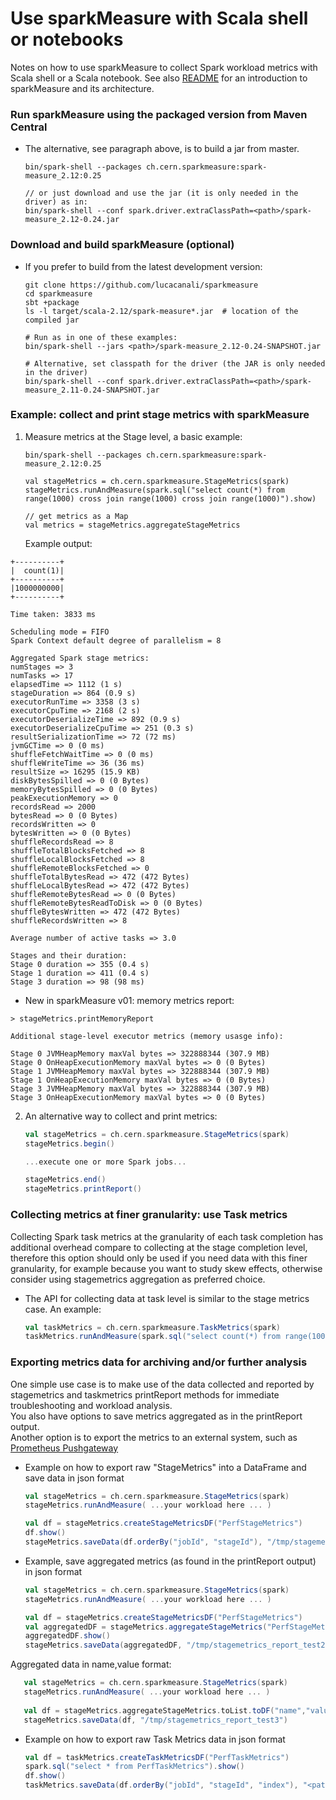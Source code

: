 # Use sparkMeasure with Scala shell or notebooks

Notes on how to use sparkMeasure to collect Spark workload metrics with Scala shell or a Scala notebook.
See also [README](../README.md) for an introduction to sparkMeasure and its architecture.

 
### Run sparkMeasure using the packaged version from Maven Central 

- The alternative, see paragraph above, is to build a jar from master.
    ```
    bin/spark-shell --packages ch.cern.sparkmeasure:spark-measure_2.12:0.25

    // or just download and use the jar (it is only needed in the driver) as in:
    bin/spark-shell --conf spark.driver.extraClassPath=<path>/spark-measure_2.12-0.24.jar
   ```

### Download and build sparkMeasure (optional)

 - If you prefer to build from the latest development version:
    ```
    git clone https://github.com/lucacanali/sparkmeasure
    cd sparkmeasure
    sbt +package
    ls -l target/scala-2.12/spark-measure*.jar  # location of the compiled jar
 
    # Run as in one of these examples:
    bin/spark-shell --jars <path>/spark-measure_2.12-0.24-SNAPSHOT.jar
    
    # Alternative, set classpath for the driver (the JAR is only needed in the driver)
    bin/spark-shell --conf spark.driver.extraClassPath=<path>/spark-measure_2.11-0.24-SNAPSHOT.jar
    ```

### Example: collect and print stage metrics with sparkMeasure
 
1. Measure metrics at the Stage level, a basic example:
    ```
    bin/spark-shell --packages ch.cern.sparkmeasure:spark-measure_2.12:0.25
    
    val stageMetrics = ch.cern.sparkmeasure.StageMetrics(spark) 
    stageMetrics.runAndMeasure(spark.sql("select count(*) from range(1000) cross join range(1000) cross join range(1000)").show)

    // get metrics as a Map
    val metrics = stageMetrics.aggregateStageMetrics
    ```

    Example output:
```
+----------+
|  count(1)|
+----------+
|1000000000|
+----------+

Time taken: 3833 ms

Scheduling mode = FIFO
Spark Context default degree of parallelism = 8

Aggregated Spark stage metrics:
numStages => 3
numTasks => 17
elapsedTime => 1112 (1 s)
stageDuration => 864 (0.9 s)
executorRunTime => 3358 (3 s)
executorCpuTime => 2168 (2 s)
executorDeserializeTime => 892 (0.9 s)
executorDeserializeCpuTime => 251 (0.3 s)
resultSerializationTime => 72 (72 ms)
jvmGCTime => 0 (0 ms)
shuffleFetchWaitTime => 0 (0 ms)
shuffleWriteTime => 36 (36 ms)
resultSize => 16295 (15.9 KB)
diskBytesSpilled => 0 (0 Bytes)
memoryBytesSpilled => 0 (0 Bytes)
peakExecutionMemory => 0
recordsRead => 2000
bytesRead => 0 (0 Bytes)
recordsWritten => 0
bytesWritten => 0 (0 Bytes)
shuffleRecordsRead => 8
shuffleTotalBlocksFetched => 8
shuffleLocalBlocksFetched => 8
shuffleRemoteBlocksFetched => 0
shuffleTotalBytesRead => 472 (472 Bytes)
shuffleLocalBytesRead => 472 (472 Bytes)
shuffleRemoteBytesRead => 0 (0 Bytes)
shuffleRemoteBytesReadToDisk => 0 (0 Bytes)
shuffleBytesWritten => 472 (472 Bytes)
shuffleRecordsWritten => 8

Average number of active tasks => 3.0

Stages and their duration:
Stage 0 duration => 355 (0.4 s)
Stage 1 duration => 411 (0.4 s)
Stage 3 duration => 98 (98 ms)
```
 
- New in sparkMeasure v01: memory metrics report:
```
> stageMetrics.printMemoryReport

Additional stage-level executor metrics (memory usasge info):

Stage 0 JVMHeapMemory maxVal bytes => 322888344 (307.9 MB)
Stage 0 OnHeapExecutionMemory maxVal bytes => 0 (0 Bytes)
Stage 1 JVMHeapMemory maxVal bytes => 322888344 (307.9 MB)
Stage 1 OnHeapExecutionMemory maxVal bytes => 0 (0 Bytes)
Stage 3 JVMHeapMemory maxVal bytes => 322888344 (307.9 MB)
Stage 3 OnHeapExecutionMemory maxVal bytes => 0 (0 Bytes)
```

2. An alternative way to collect and print metrics:
    ```scala
    val stageMetrics = ch.cern.sparkmeasure.StageMetrics(spark) 
    stageMetrics.begin()
    
    ...execute one or more Spark jobs...
    
    stageMetrics.end()
    stageMetrics.printReport()
    ```

### Collecting metrics at finer granularity: use Task metrics

Collecting Spark task metrics at the granularity of each task completion has additional overhead
compare to collecting at the stage completion level, therefore this option should only be used if you need data with 
this finer granularity, for example because you want
to study skew effects, otherwise consider using stagemetrics aggregation as preferred choice.

- The API for collecting data at task level is similar to the stage metrics case.
  An example:
    ```scala
    val taskMetrics = ch.cern.sparkmeasure.TaskMetrics(spark)
    taskMetrics.runAndMeasure(spark.sql("select count(*) from range(1000) cross join range(1000) cross join range(1000)").show)
    ```


### Exporting metrics data for archiving and/or further analysis

One simple use case is to make use of the data collected and reported by stagemetrics and taskmetrics 
printReport methods for immediate troubleshooting and workload analysis.  
You also have options to save metrics aggregated as in the printReport output.  
Another option is to export the metrics to an external system, such as [Prometheus Pushgateway](Prometheus.md) 
  
- Example on how to export raw "StageMetrics" into a DataFrame and save data in json format
    ```scala
    val stageMetrics = ch.cern.sparkmeasure.StageMetrics(spark) 
    stageMetrics.runAndMeasure( ...your workload here ... )
  
    val df = stageMetrics.createStageMetricsDF("PerfStageMetrics")
    df.show()
    stageMetrics.saveData(df.orderBy("jobId", "stageId"), "/tmp/stagemetrics_test1")
    ```

- Example, save aggregated metrics (as found in the printReport output) in json format

    ```scala
    val stageMetrics = ch.cern.sparkmeasure.StageMetrics(spark) 
    stageMetrics.runAndMeasure( ...your workload here ... )
    
    val df = stageMetrics.createStageMetricsDF("PerfStageMetrics")
    val aggregatedDF = stageMetrics.aggregateStageMetrics("PerfStageMetrics")
    aggregatedDF.show()
    stageMetrics.saveData(aggregatedDF, "/tmp/stagemetrics_report_test2")
    ```
 Aggregated data in name,value format:
 ```scala
    val stageMetrics = ch.cern.sparkmeasure.StageMetrics(spark) 
    stageMetrics.runAndMeasure( ...your workload here ... )
    
    val df = stageMetrics.aggregateStageMetrics.toList.toDF("name","value")
    stageMetrics.saveData(df, "/tmp/stagemetrics_report_test3")
 ```

- Example on how to export raw Task Metrics data in json format
    ```scala
    val df = taskMetrics.createTaskMetricsDF("PerfTaskMetrics")
    spark.sql("select * from PerfTaskMetrics").show()
    df.show()
    taskMetrics.saveData(df.orderBy("jobId", "stageId", "index"), "<path>/taskmetrics_test3")
    ```
